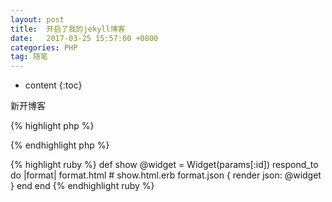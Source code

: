 ```yaml
---
layout: post
title:  开启了我的jekyll博客
date:   2017-03-25 15:57:00 +0800
categories: PHP
tag: 随笔
---
```


* content 
{:toc}


新开博客

{% highlight php %}
<?php
require("a.php");
function say (){
	
	echo "hello world";

}
?>
{% endhighlight php %}

{% highlight ruby %}
def show
  @widget = Widget(params[:id])
  respond_to do |format|
    format.html # show.html.erb
    format.json { render json: @widget }
  end
end
{% endhighlight ruby %}